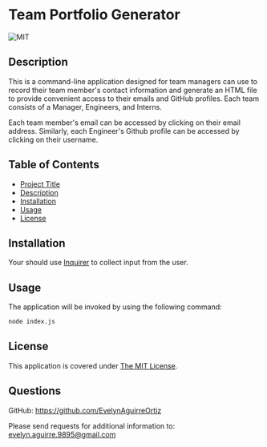   # Team Portfolio Generator
  
  ![MIT](https://img.shields.io/badge/License-MIT-yellow.svg)

  ## Description
  This is a command-line application designed for team managers can use to record their team member's contact information and  generate an HTML file to provide convenient access to their emails and GitHub profiles. Each team consists of a Manager, Engineers, and Interns. 
  
  Each team member's email can be accessed by clicking on their email address. Similarly, each Engineer's Github profile can be accessed by clicking on their username.

  ## Table of Contents
  - [Project Title](# (#Team portfolio generator))
  - [Description](#description)
  - [Installation](#installation)
  - [Usage](#usage)
  - [License](#license)

  
  ## Installation
  Your should use [Inquirer](https://www.npmjs.com/package/inquirer) to collect input from the user. 
  
  ## Usage
   The application will be invoked by using the following command:
  ```bash
  node index.js
  ```

  ## License
  This application is covered under [The MIT License](https://opensource.org/licenses/MIT). 
  
  ## Questions

  GitHub:
  <https://github.com/EvelynAguirreOrtiz>

  Please send requests for additional information to:
  <evelyn.aguirre.9895@gmail.com>

